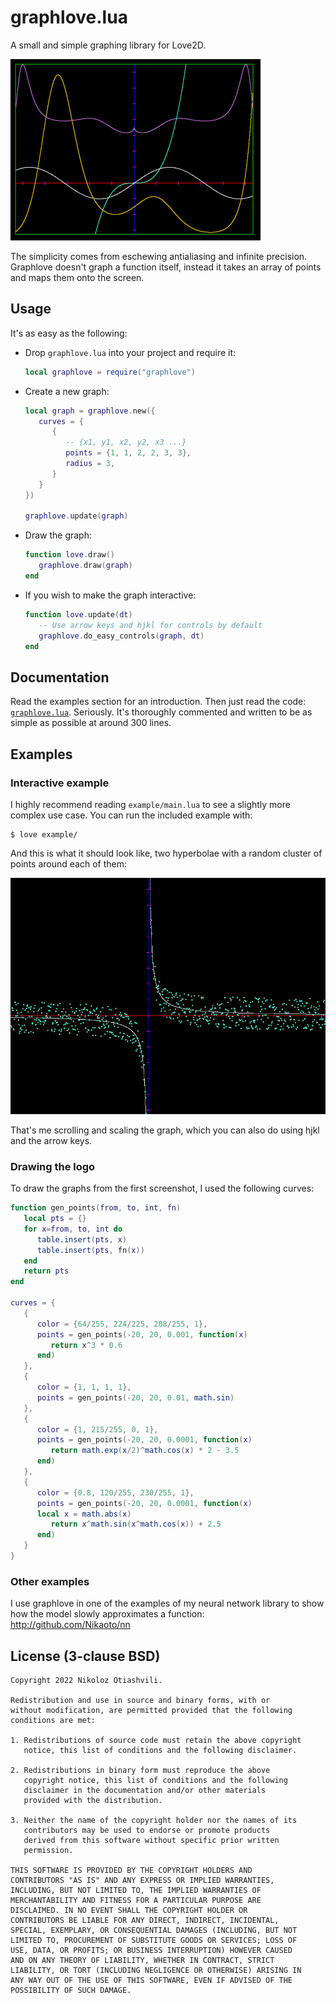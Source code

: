 # graphlove.lua
A small and simple graphing library for Love2D.

![graphlove screenshot](./graphlove-screenshot.png)

The simplicity comes from eschewing antialiasing and infinite precision.
Graphlove doesn't graph a function itself, instead it takes an array of points
and maps them onto the screen.

## Usage
It's as easy as the following:

- Drop `graphlove.lua` into your project and require it:
   ```lua
   local graphlove = require("graphlove")
   ```
- Create a new graph:
   ```lua
   local graph = graphlove.new({
      curves = {
         {
            -- {x1, y1, x2, y2, x3 ...}
            points = {1, 1, 2, 2, 3, 3},
            radius = 3,
         }
      }
   })

   graphlove.update(graph)
   ```
- Draw the graph:
   ```lua
   function love.draw()
      graphlove.draw(graph)
   end
   ```
- If you wish to make the graph interactive:
   ```lua
   function love.update(dt)
      -- Use arrow keys and hjkl for controls by default
      graphlove.do_easy_controls(graph, dt)
   end
   ```

## Documentation
Read the examples section for an introduction. Then just read the code:
[`graphlove.lua`](./graphlove.lua). Seriously. It's thoroughly commented and
written to be as simple as possible at around 300 lines.

## Examples

### Interactive example
I highly recommend reading `example/main.lua` to see a slightly more complex use case.
You can run the included example with:
```
$ love example/
```

And this is what it should look like, two hyperbolae with a random cluster of
points around each of them:

![graphlove animation](./graphlove-anim.gif)

That's me scrolling and scaling the graph, which you can also do using hjkl and
the arrow keys.

### Drawing the logo
To draw the graphs from the first screenshot, I used the following curves:
```lua
function gen_points(from, to, int, fn)
   local pts = {}
   for x=from, to, int do
      table.insert(pts, x)
      table.insert(pts, fn(x))
   end
   return pts
end

curves = {
   {
      color = {64/255, 224/225, 208/255, 1},
      points = gen_points(-20, 20, 0.001, function(x)
         return x^3 * 0.6
      end)
   },
   {
      color = {1, 1, 1, 1},
      points = gen_points(-20, 20, 0.01, math.sin)
   },
   {
      color = {1, 215/255, 0, 1},
      points = gen_points(-20, 20, 0.0001, function(x)
         return math.exp(x/2)^math.cos(x) * 2 - 3.5
      end)
   },
   {
      color = {0.8, 120/255, 230/255, 1},
      points = gen_points(-20, 20, 0.0001, function(x)
      local x = math.abs(x)
         return x^math.sin(x^math.cos(x)) + 2.5
      end)
   }
}
```

### Other examples
I use graphlove in one of the examples of my neural network library to show how
the model slowly approximates a function: http://github.com/Nikaoto/nn

## License (3-clause BSD)
```
Copyright 2022 Nikoloz Otiashvili.

Redistribution and use in source and binary forms, with or
without modification, are permitted provided that the following
conditions are met:

1. Redistributions of source code must retain the above copyright
   notice, this list of conditions and the following disclaimer.

2. Redistributions in binary form must reproduce the above
   copyright notice, this list of conditions and the following
   disclaimer in the documentation and/or other materials
   provided with the distribution.

3. Neither the name of the copyright holder nor the names of its
   contributors may be used to endorse or promote products
   derived from this software without specific prior written
   permission.

THIS SOFTWARE IS PROVIDED BY THE COPYRIGHT HOLDERS AND
CONTRIBUTORS "AS IS" AND ANY EXPRESS OR IMPLIED WARRANTIES,
INCLUDING, BUT NOT LIMITED TO, THE IMPLIED WARRANTIES OF
MERCHANTABILITY AND FITNESS FOR A PARTICULAR PURPOSE ARE
DISCLAIMED. IN NO EVENT SHALL THE COPYRIGHT HOLDER OR
CONTRIBUTORS BE LIABLE FOR ANY DIRECT, INDIRECT, INCIDENTAL,
SPECIAL, EXEMPLARY, OR CONSEQUENTIAL DAMAGES (INCLUDING, BUT NOT
LIMITED TO, PROCUREMENT OF SUBSTITUTE GOODS OR SERVICES; LOSS OF
USE, DATA, OR PROFITS; OR BUSINESS INTERRUPTION) HOWEVER CAUSED
AND ON ANY THEORY OF LIABILITY, WHETHER IN CONTRACT, STRICT
LIABILITY, OR TORT (INCLUDING NEGLIGENCE OR OTHERWISE) ARISING IN
ANY WAY OUT OF THE USE OF THIS SOFTWARE, EVEN IF ADVISED OF THE
POSSIBILITY OF SUCH DAMAGE.
```

